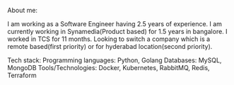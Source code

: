 About me:

I am working as a Software Engineer having 2.5 years of experience.
I am currently working in Synamedia(Product based) for 1.5 years in bangalore.
I worked in TCS for 11 months.
Looking to switch a company which is a remote based(first priority) or for hyderabad location(second priority).

Tech stack:
Programming languages: Python, Golang
Databases: MySQL, MongoDB
Tools/Technologies: Docker, Kubernetes, RabbitMQ, Redis, Terraform
